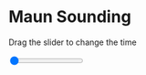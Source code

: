 <h1>Maun Sounding</h1>
<p>Drag the slider to change the time</p>

<div class="slidecontainer">
<input oninput='setImage(this)' class="slider" type="range" min="0" max="9" value="0" step="1" />
<img id='img'/>
</div>

<script>
var img = document.getElementById('img');
var img_array = ['/assets/images/skwt/skd_maun_wrfout_d01_2020-05-19_12:00:00.png',
'/assets/images/skwt/skd_maun_wrfout_d01_2020-05-19_18:00:00.png',
'/assets/images/skwt/skd_maun_wrfout_d01_2020-05-20_00:00:00.png',
'/assets/images/skwt/skd_maun_wrfout_d01_2020-05-20_06:00:00.png',
'/assets/images/skwt/skd_maun_wrfout_d01_2020-05-20_12:00:00.png',
'/assets/images/skwt/skd_maun_wrfout_d01_2020-05-20_18:00:00.png',
'/assets/images/skwt/skd_maun_wrfout_d01_2020-05-21_00:00:00.png',
'/assets/images/skwt/skd_maun_wrfout_d01_2020-05-21_06:00:00.png',
'/assets/images/skwt/skd_maun_wrfout_d01_2020-05-21_12:00:00.png',];
function setImage(obj)
{
        var value = obj.value;
        img.src = img_array[value];

}
</script>
